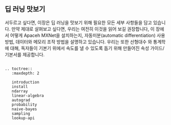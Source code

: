 ## 딥 러닝 맛보기

서두르고 싶다면, 이장은 딥 러닝을 맛보기 위해 필요한 모든 세부 사항들을 담고 있습니다. 만약 제대로
살펴보고 싶다면, 우리는 여전히 이것을 읽어 보길 권장합니다, 이 장에서 어떻게 Apaceh MXNet을
설치하는지, 자동미분(automatic differentiation) 사용 방법, 데이터와 메모리 조작 방법을
설명하고 있습니다. 우리는 또한 선형대수 와 통계학에 대해, 독자들이 기본기 위에서 속도를 낼 수 있도록 
돕기 위해 만들어진 속성 가이드/기본서를 제공합니다.

```eval_rst

.. toctree::
   :maxdepth: 2

   introduction
   install
   ndarray
   linear-algebra
   autograd
   probability
   naive-bayes
   sampling
   lookup-api

```
